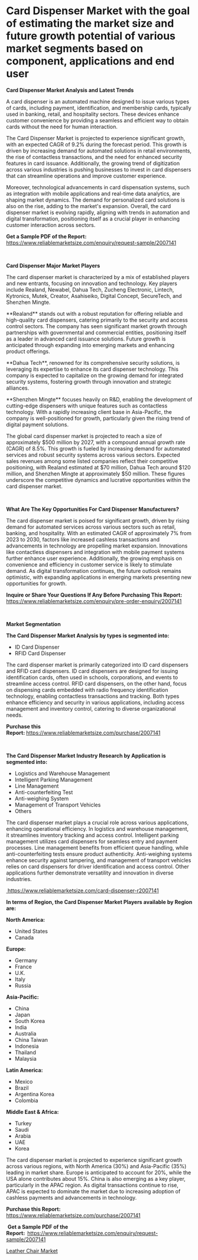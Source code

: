<p><h1>Card Dispenser Market with the goal of estimating the market size and future growth potential of various market segments based on component, applications and end user</h1></p><p><strong>Card Dispenser Market Analysis and Latest Trends</strong></p>
<p><p>A card dispenser is an automated machine designed to issue various types of cards, including payment, identification, and membership cards, typically used in banking, retail, and hospitality sectors. These devices enhance customer convenience by providing a seamless and efficient way to obtain cards without the need for human interaction.</p><p>The Card Dispenser Market is projected to experience significant growth, with an expected CAGR of 9.2% during the forecast period. This growth is driven by increasing demand for automated solutions in retail environments, the rise of contactless transactions, and the need for enhanced security features in card issuance. Additionally, the growing trend of digitization across various industries is pushing businesses to invest in card dispensers that can streamline operations and improve customer experience.</p><p>Moreover, technological advancements in card dispensation systems, such as integration with mobile applications and real-time data analytics, are shaping market dynamics. The demand for personalized card solutions is also on the rise, adding to the market's expansion. Overall, the card dispenser market is evolving rapidly, aligning with trends in automation and digital transformation, positioning itself as a crucial player in enhancing customer interaction across sectors.</p></p>
<p><strong>Get a Sample PDF of the Report:&nbsp;</strong> <a href="https://www.reliablemarketsize.com/enquiry/request-sample/2007141?utm_campaign=2769&utm_medium=2&utm_source=Github&utm_content=ia&utm_term=05042025&utm_id=card-dispenser">https://www.reliablemarketsize.com/enquiry/request-sample/2007141</a></p>
<p>&nbsp;</p>
<p><strong>Card Dispenser Major Market Players</strong></p>
<p><p>The card dispenser market is characterized by a mix of established players and new entrants, focusing on innovation and technology. Key players include Realand, Newabel, Dahua Tech, Zucheng Electronic, Lintech, Kytronics, Mutek, Creator, Asahiseiko, Digital Concept, SecureTech, and Shenzhen Mingte.</p><p>**Realand** stands out with a robust reputation for offering reliable and high-quality card dispensers, catering primarily to the security and access control sectors. The company has seen significant market growth through partnerships with governmental and commercial entities, positioning itself as a leader in advanced card issuance solutions. Future growth is anticipated through expanding into emerging markets and enhancing product offerings.</p><p>**Dahua Tech**, renowned for its comprehensive security solutions, is leveraging its expertise to enhance its card dispenser technology. This company is expected to capitalize on the growing demand for integrated security systems, fostering growth through innovation and strategic alliances. </p><p>**Shenzhen Mingte** focuses heavily on R&D, enabling the development of cutting-edge dispensers with unique features such as contactless technology. With a rapidly increasing client base in Asia-Pacific, the company is well-positioned for growth, particularly given the rising trend of digital payment solutions.</p><p>The global card dispenser market is projected to reach a size of approximately $500 million by 2027, with a compound annual growth rate (CAGR) of 8.5%. This growth is fueled by increasing demand for automated services and robust security systems across various sectors. Expected sales revenues among some listed companies reflect their competitive positioning, with Realand estimated at $70 million, Dahua Tech around $120 million, and Shenzhen Mingte at approximately $50 million. These figures underscore the competitive dynamics and lucrative opportunities within the card dispenser market.</p></p>
<p>&nbsp;</p>
<p><strong>What Are The Key Opportunities For Card Dispenser Manufacturers?</strong></p>
<p><p>The card dispenser market is poised for significant growth, driven by rising demand for automated services across various sectors such as retail, banking, and hospitality. With an estimated CAGR of approximately 7% from 2023 to 2030, factors like increased cashless transactions and advancements in technology are propelling market expansion. Innovations like contactless dispensers and integration with mobile payment systems further enhance user experience. Additionally, the growing emphasis on convenience and efficiency in customer service is likely to stimulate demand. As digital transformation continues, the future outlook remains optimistic, with expanding applications in emerging markets presenting new opportunities for growth.</p></p>
<p><strong>Inquire or Share Your Questions If Any Before Purchasing This Report:</strong> <a href="https://www.reliablemarketsize.com/enquiry/pre-order-enquiry/2007141?utm_campaign=2769&utm_medium=2&utm_source=Github&utm_content=ia&utm_term=05042025&utm_id=card-dispenser">https://www.reliablemarketsize.com/enquiry/pre-order-enquiry/2007141</a></p>
<p>&nbsp;</p>
<p><strong>Market Segmentation</strong></p>
<p><strong>The Card Dispenser Market Analysis by types is segmented into:</strong></p>
<p><ul><li>ID Card Dispenser</li><li>RFID Card Dispenser</li></ul></p>
<p><p>The card dispenser market is primarily categorized into ID card dispensers and RFID card dispensers. ID card dispensers are designed for issuing identification cards, often used in schools, corporations, and events to streamline access control. RFID card dispensers, on the other hand, focus on dispensing cards embedded with radio frequency identification technology, enabling contactless transactions and tracking. Both types enhance efficiency and security in various applications, including access management and inventory control, catering to diverse organizational needs.</p></p>
<p><strong>Purchase this Report:&nbsp;</strong><a href="https://www.reliablemarketsize.com/purchase/2007141?utm_campaign=2769&utm_medium=2&utm_source=Github&utm_content=ia&utm_term=05042025&utm_id=card-dispenser">https://www.reliablemarketsize.com/purchase/2007141</a></p>
<p>&nbsp;</p>
<p><strong>The Card Dispenser Market Industry Research by Application is segmented into:</strong></p>
<p><ul><li>Logistics and Warehouse Management</li><li>Intelligent Parking Management</li><li>Line Management</li><li>Anti-counterfeiting Test</li><li>Anti-weighing System</li><li>Management of Transport Vehicles</li><li>Others</li></ul></p>
<p><p>The card dispenser market plays a crucial role across various applications, enhancing operational efficiency. In logistics and warehouse management, it streamlines inventory tracking and access control. Intelligent parking management utilizes card dispensers for seamless entry and payment processes. Line management benefits from efficient queue handling, while anti-counterfeiting tests ensure product authenticity. Anti-weighing systems enhance security against tampering, and management of transport vehicles relies on card dispensers for driver identification and access control. Other applications further demonstrate versatility and innovation in diverse industries.</p></p>
<p><a href="https://www.reliablemarketsize.com/card-dispenser-r2007141?utm_campaign=2769&utm_medium=2&utm_source=Github&utm_content=ia&utm_term=05042025&utm_id=card-dispenser">&nbsp;https://www.reliablemarketsize.com/card-dispenser-r2007141</a></p>
<p><strong>In terms of Region, the Card Dispenser Market Players available by Region are:</strong></p>
<p>
    <p> <strong> North America: </strong>
        <ul>
            <li>United States</li>
            <li>Canada</li>
        </ul>
        </p> 
    <p> <strong> Europe: </strong>
        <ul>
            <li>Germany</li>
            <li>France</li>
            <li>U.K.</li>
            <li>Italy</li>
            <li>Russia</li>
        </ul>
        </p> 
    <p> <strong> Asia-Pacific: </strong>
        <ul>
            <li>China</li>
            <li>Japan</li>
            <li>South Korea</li>
            <li>India</li>
            <li>Australia</li>
            <li>China Taiwan</li>
            <li>Indonesia</li>
            <li>Thailand</li>
            <li>Malaysia</li>
        </ul>
        </p> 
    <p> <strong> Latin America: </strong>
        <ul>
            <li>Mexico</li>
            <li>Brazil</li>
            <li>Argentina Korea</li>
            <li>Colombia</li>
        </ul>
        </p> 
    <p> <strong> Middle East & Africa: </strong>
        <ul>
            <li>Turkey</li>
            <li>Saudi</li>
            <li>Arabia</li>
            <li>UAE</li>
            <li>Korea</li>
        </ul>
    </p>
    </p>
<p><p>The card dispenser market is projected to experience significant growth across various regions, with North America (30%) and Asia-Pacific (35%) leading in market share. Europe is anticipated to account for 20%, while the USA alone contributes about 15%. China is also emerging as a key player, particularly in the APAC region. As digital transactions continue to rise, APAC is expected to dominate the market due to increasing adoption of cashless payments and advancements in technology.</p></p>
<p><strong>Purchase this Report: </strong><a href="https://www.reliablemarketsize.com/purchase/2007141?utm_campaign=2769&utm_medium=2&utm_source=Github&utm_content=ia&utm_term=05042025&utm_id=card-dispenser">https://www.reliablemarketsize.com/purchase/2007141</a></p>
<p>&nbsp;<strong>Get a Sample PDF of the Report:&nbsp;&nbsp;</strong><a href="https://www.reliablemarketsize.com/enquiry/request-sample/2007141?utm_campaign=2769&utm_medium=2&utm_source=Github&utm_content=ia&utm_term=05042025&utm_id=card-dispenser">https://www.reliablemarketsize.com/enquiry/request-sample/2007141</a></p>
<p><strong></strong></p>
<p><p><a href="https://github.com/danikabiele541/Market-Research-Report-List-1/blob/main/leather-chair-market.md?utm_campaign=2769&utm_medium=2&utm_source=Github&utm_content=ia&utm_term=05042025&utm_id=card-dispenser">Leather Chair Market</a></p></p>